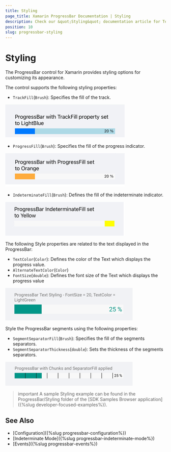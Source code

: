 ```yaml
---
title: Styling
page_title: Xamarin ProgressBar Documentation | Styling
description: Check our &quot;Styling&quot; documentation article for Telerik ProgressBar for Xamarin control.
position: 10
slug: progressbar-styling
---
```


# Styling

The ProgressBar control for Xamarin provides styling options for customizing its appearance.

The control supports the following styling properties:

* `TrackFill`(`Brush`): Specifies the fill of the track.

<snippet id='progressbar-styling-trackfill'/>

![ProgressBar Track Fill](images/progressbar-styling-track-fill.png)

* `ProgressFill`(`Brush`): Specifies the fill of the progress indicator.

<snippet id='progressbar-styling-progressfill'/>

![ProgressBar Progress Fill](images/progressbar-styling-progress-fill.png)

* `IndeterminateFill`(`Brush`): Defines the fill of the indeterminate indicator.

<snippet id='progressbar-styling-indeterminatefill'/>

![ProgressBar Text Styling](images/styling-indeterminate-fill.png)

The following Style properties are related to the text displayed in the ProgressBar:

* `TextColor`(`Color`): Defines the color of the Text which displays the progress value.
* `AlternateTextColor`(`Color`)
* `FontSize`(`double`): Defines the font size of the Text which displays the progress value

<snippet id='progressbar-styling-text'/>

![ProgressBar Text Styling](images/progressbar-styling-text.png)

Style the ProgressBar segments using the following properties:

* `SegmentSeparatorFill`(`Brush`): Specifies the fill of the segments separators.
* `SegmentSeparatorThickness`(`double`): Sets the thickness of the segments separators.

<snippet id='progressbar-styling-separator-segments'/>

![ProgressBar Segments Separator Fill](images/progressbar-styling-segments-separator.png)

>important A sample Styling example can be found in the ProgressBar/Styling folder of the [SDK Samples Browser application]({%slug developer-focused-examples%}).

## See Also

- [Configuration]({%slug progressbar-configuration%})
- [Indeterminate Mode]({%slug progressbar-indeterminate-mode%})
- [Events]({%slug progressbar-events%})
